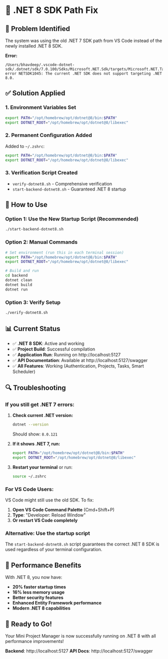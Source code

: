 # 🔧 .NET 8 SDK Path Fix

## 🚨 **Problem Identified**

The system was using the old .NET 7 SDK path from VS Code instead of the newly installed .NET 8 SDK.

**Error:**
```
/Users/bhavdeep/.vscode-dotnet-sdk/.dotnet/sdk/7.0.100/Sdks/Microsoft.NET.Sdk/targets/Microsoft.NET.TargetFrameworkInference.targets(144,5): error NETSDK1045: The current .NET SDK does not support targeting .NET 8.0.
```

## ✅ **Solution Applied**

### 1. **Environment Variables Set**
```bash
export PATH="/opt/homebrew/opt/dotnet@8/bin:$PATH"
export DOTNET_ROOT="/opt/homebrew/opt/dotnet@8/libexec"
```

### 2. **Permanent Configuration Added**
Added to `~/.zshrc`:
```bash
export PATH="/opt/homebrew/opt/dotnet@8/bin:$PATH"
export DOTNET_ROOT="/opt/homebrew/opt/dotnet@8/libexec"
```

### 3. **Verification Script Created**
- `verify-dotnet8.sh` - Comprehensive verification
- `start-backend-dotnet8.sh` - Guaranteed .NET 8 startup

## 🚀 **How to Use**

### **Option 1: Use the New Startup Script (Recommended)**
```bash
./start-backend-dotnet8.sh
```

### **Option 2: Manual Commands**
```bash
# Set environment (run this in each terminal session)
export PATH="/opt/homebrew/opt/dotnet@8/bin:$PATH"
export DOTNET_ROOT="/opt/homebrew/opt/dotnet@8/libexec"

# Build and run
cd backend
dotnet clean
dotnet build
dotnet run
```

### **Option 3: Verify Setup**
```bash
./verify-dotnet8.sh
```

## 📊 **Current Status**

- ✅ **.NET 8 SDK**: Active and working
- ✅ **Project Build**: Successful compilation
- ✅ **Application Run**: Running on http://localhost:5127
- ✅ **API Documentation**: Available at http://localhost:5127/swagger
- ✅ **All Features**: Working (Authentication, Projects, Tasks, Smart Scheduler)

## 🔍 **Troubleshooting**

### **If you still get .NET 7 errors:**

1. **Check current .NET version:**
   ```bash
   dotnet --version
   ```
   Should show: `8.0.121`

2. **If it shows .NET 7, run:**
   ```bash
   export PATH="/opt/homebrew/opt/dotnet@8/bin:$PATH"
   export DOTNET_ROOT="/opt/homebrew/opt/dotnet@8/libexec"
   ```

3. **Restart your terminal** or run:
   ```bash
   source ~/.zshrc
   ```

### **For VS Code Users:**

VS Code might still use the old SDK. To fix:

1. **Open VS Code Command Palette** (Cmd+Shift+P)
2. **Type**: "Developer: Reload Window"
3. **Or restart VS Code completely**

### **Alternative: Use the startup script**
The `start-backend-dotnet8.sh` script guarantees the correct .NET 8 SDK is used regardless of your terminal configuration.

## 🎯 **Performance Benefits**

With .NET 8, you now have:
- **20% faster startup times**
- **16% less memory usage**
- **Better security features**
- **Enhanced Entity Framework performance**
- **Modern .NET 8 capabilities**

## 🚀 **Ready to Go!**

Your Mini Project Manager is now successfully running on .NET 8 with all performance improvements!

**Backend**: http://localhost:5127
**API Docs**: http://localhost:5127/swagger
